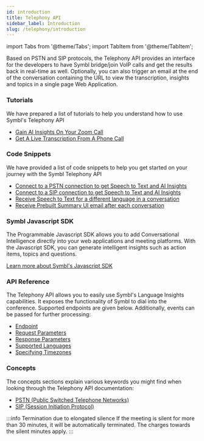 ```yaml
---
id: introduction
title: Telephony API
sidebar_label: Introduction
slug: /telephony/introduction
---
```

import Tabs from '@theme/Tabs';
import TabItem from '@theme/TabItem';

Based on PSTN and SIP protocols, the Telephony API provides an interface for the developers to have Symbl bridge/join VoIP calls and get the results back in real-time as well. Optionally, you can also trigger an email at the end of the conversation containing the URL to view the transcription, insights and topics in a single page Web Application.

### Tutorials

We have prepared a list of tutorials to help you understand how to use Symbl's Telephony API

* [Gain AI Insights On Your Zoom Call](/docs/telephony/tutorials/connect-to-zoom)
* [Get A Live Transcription From A Phone Call](/docs/telephony/tutorials/connect-to-phone-call)


### Code Snippets

We have provided a list of code snippets to help you get started on your journey with the Symbl Telephony API

* [Connect to a PSTN connection to get Speech to Text and AI Insights](/docs/telephony/code-snippets/connect-to-pstn)
* [Connect to a SIP connection to get Speech to Text and AI Insights](/docs/telephony/code-snippets/connect-to-sip)
* [Receive Speech to Text for a different language in a conversation](/docs/telephony/code-snippets/receive-speech-to-text-for-a-different-language)
* [Receive Prebuilt Summary UI email after each conversation](/docs/telephony/code-snippets/receive-prebuilt-ui-email-after-conversation)


### Symbl Javascript SDK

The Programmable Javascript SDK allows you to add Conversational Intelligence directly into your web applications and meeting platforms. With the Javascript SDK, you can generate intelligent insights such as action items, topics and questions.

[Learn more about Symbl's Javascript SDK](/docs/javascript-sdk/overview/introduction)


### API Reference

The Telephony  API allows you to easily use Symbl's Language Insights capabilities. It exposes the functionality of Symbl to dial into the conference. Supported endpoints are given below. Additionally, events can be passed for further processing:

* [Endpoint](/docs/telephony-api/api-reference#endpoint)
* [Request Parameters](/docs/telephony-api/api-reference#request-parameters)
* [Response Parameters](/docs/telephony-api/api-reference#response-parameters)
* [Supported Languages](/docs/telephony-api/api-reference#supported-languages)
* [Specifying Timezones](/docs/telephony-api/api-reference#specifying-timezones)


### Concepts

The concepts sections explain various keywords you might find when looking through the Telephony API documentation:

* [PSTN (Public Switched Telephone Networks)](/docs/concepts/pstn-and-sip#pstn-public-switched-telephone-networks)
* [SIP (Session Initiation Protocol)](/docs/concepts/pstn-and-sip#sip-session-initiation-protocol)

:::info Termination due to elongated silence
If the meeting is silent for more than 30 minutes, it will be automatically terminated. The charges towards the silent minutes apply. 
:::

